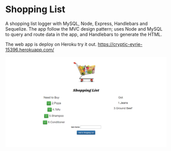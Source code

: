# Shopping List

A shopping list logger with MySQL, Node, Express, Handlebars and Sequelize. The app follow the MVC design pattern; uses Node and MySQL to query and route data in the app, and Handlebars to generate the HTML.

The web app is deploy on Heroku try it out.
https://cryptic-eyrie-15396.herokuapp.com/

![App starts](public/assets/img/Screenshot.png)




